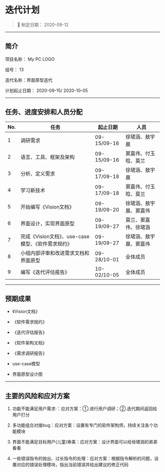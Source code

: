 # 迭代计划

> 📅 制定日期： 2020-09-12

------

## 简介

项目名称： My PC LOGO

组号： 13

迭代名称：界面原型迭代

计划起止日期： 2020-09-15/ 2020-10-05

------

## 任务、进度安排和人员分配

| No. | 任务 | 起止日期 | 人员 |
|-----|------|---------|------|
|  1  | 调研需求 | 09-15/09-16 | 徐珺涵、敖宇晨 |
|  2  | 语言、工具、框架及架构 | 09-15/09-16  | 窦嘉伟、付玉晗、莫兰 |
|  3  | 分析、定义需求 | 09-17/09-18 | 徐珺涵、敖宇晨 |
|  4  | 学习新技术 | 09-17/09-18 | 窦嘉伟、付玉晗、莫兰 |
|  5  | 开始编写《Vision文档》| 09-19/09-20 | 徐珺涵、敖宇晨、窦嘉伟 |
|  6  | 界面设计，实现界面原型 | 09-19/09-27 | 莫兰、窦嘉伟、徐珺涵 |
|  7  | 完成《Vision文档》、use-case模型、《软件需求规约》| 09-19/09-27| 徐珺涵、敖宇晨、窦嘉伟 |
|  8  | 小组内部评审和改进需求文档和界面原型 | 09-28/10-01 | 全体成员 |
|  9  | 编写《迭代评估报告》| 10-02/10-05| 全体成员 |

------

## 预期成果

- 《Vision文档》
- 《软件需求规约》
- 《迭代评估报告》
- 《软件架构文档》
- 《需求调研报告》

- use-case模型
- 界面原型设计图

------

## 主要的风险和应对方案

1. 功能不能满足用户需求·：应对方案：①.进行用户调研；②.迭代期间返回给用户打分

2. 多功能组合对接bug：应对方案：设置有专门的软件架构师，持续关注各个功能模块

3. 界面不能满足目标用户(儿童)审美：应对方案：设计界面可以给徐珺涵的弟弟看看

4. 一些错误指令的抛出、过长指令的处理：应对方案：根据指令解析的问题，设
置对应的错误处理模块，指出当前错误并给出建议的修正代码
